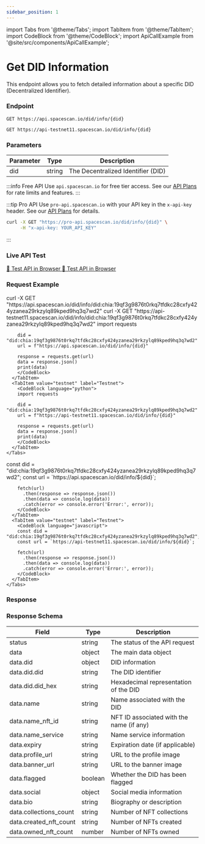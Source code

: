 ```yaml
---
sidebar_position: 1
---
```

import Tabs from '@theme/Tabs';
import TabItem from '@theme/TabItem';
import CodeBlock from '@theme/CodeBlock';
import ApiCallExample from '@site/src/components/ApiCallExample';

# Get DID Information

This endpoint allows you to fetch detailed information about a specific DID (Decentralized Identifier).

### Endpoint

<Tabs>
  <TabItem value="mainnet" label="Mainnet">

```
GET https://api.spacescan.io/did/info/{did}
```

  </TabItem>
  <TabItem value="testnet" label="Testnet">

```
GET https://api-testnet11.spacescan.io/did/info/{did}
```

  </TabItem>
</Tabs>

### Parameters

| Parameter | Type   | Description                                     |
|-----------|--------|-------------------------------------------------|
| did       | string | The Decentralized Identifier (DID)              |

:::info Free API
Use `api.spacescan.io` for free tier access. See our [API Plans](https://spacescan.io/apis#plans) for rate limits and features.
:::

:::tip Pro API
Use `pro-api.spacescan.io` with your API key in the `x-api-key` header. See our [API Plans](https://spacescan.io/apis#plans) for details.

```bash
curl -X GET "https://pro-api.spacescan.io/did/info/{did}" \
     -H "x-api-key: YOUR_API_KEY"
```
:::

### Live API Test

<Tabs>
  <TabItem value="mainnet" label="Mainnet">
    <a href="https://api.spacescan.io/did/info/did:chia:19qf3g9876t0rkq7tfdkc28cxfy424yzanea29rkzylq89kped9hq3q7wd2" target="_blank" rel="noopener noreferrer" className="api-test-button">
      🚀 Test API in Browser
    </a>
  </TabItem>
  <TabItem value="testnet" label="Testnet">
    <a href="https://api-testnet11.spacescan.io/did/info/did:chia:19qf3g9876t0rkq7tfdkc28cxfy424yzanea29rkzylq89kped9hq3q7wd2" target="_blank" rel="noopener noreferrer" className="api-test-button">
      🚀 Test API in Browser
    </a>
  </TabItem>
</Tabs>

### Request Example

<Tabs>
  <TabItem value="curl" label="cURL">
    <Tabs>
      <TabItem value="mainnet" label="Mainnet">
        <CodeBlock language="bash">
        curl -X GET "https://api.spacescan.io/did/info/did:chia:19qf3g9876t0rkq7tfdkc28cxfy424yzanea29rkzylq89kped9hq3q7wd2"
        </CodeBlock>
      </TabItem>
      <TabItem value="testnet" label="Testnet">
        <CodeBlock language="bash">
        curl -X GET "https://api-testnet11.spacescan.io/did/info/did:chia:19qf3g9876t0rkq7tfdkc28cxfy424yzanea29rkzylq89kped9hq3q7wd2"
        </CodeBlock>
      </TabItem>
    </Tabs>
  </TabItem>
  <TabItem value="python" label="Python">
    <Tabs>
      <TabItem value="mainnet" label="Mainnet">
        <CodeBlock language="python">
        import requests

        did = "did:chia:19qf3g9876t0rkq7tfdkc28cxfy424yzanea29rkzylq89kped9hq3q7wd2"
        url = f"https://api.spacescan.io/did/info/{did}"

        response = requests.get(url)
        data = response.json()
        print(data)
        </CodeBlock>
      </TabItem>
      <TabItem value="testnet" label="Testnet">
        <CodeBlock language="python">
        import requests

        did = "did:chia:19qf3g9876t0rkq7tfdkc28cxfy424yzanea29rkzylq89kped9hq3q7wd2"
        url = f"https://api-testnet11.spacescan.io/did/info/{did}"

        response = requests.get(url)
        data = response.json()
        print(data)
        </CodeBlock>
      </TabItem>
    </Tabs>
  </TabItem>
  <TabItem value="javascript" label="JavaScript">
    <Tabs>
      <TabItem value="mainnet" label="Mainnet">
        <CodeBlock language="javascript">
        const did = "did:chia:19qf3g9876t0rkq7tfdkc28cxfy424yzanea29rkzylq89kped9hq3q7wd2";
        const url = `https://api.spacescan.io/did/info/${did}`;

        fetch(url)
          .then(response => response.json())
          .then(data => console.log(data))
          .catch(error => console.error('Error:', error));
        </CodeBlock>
      </TabItem>
      <TabItem value="testnet" label="Testnet">
        <CodeBlock language="javascript">
        const did = "did:chia:19qf3g9876t0rkq7tfdkc28cxfy424yzanea29rkzylq89kped9hq3q7wd2";
        const url = `https://api-testnet11.spacescan.io/did/info/${did}`;

        fetch(url)
          .then(response => response.json())
          .then(data => console.log(data))
          .catch(error => console.error('Error:', error));
        </CodeBlock>
      </TabItem>
    </Tabs>
  </TabItem>
</Tabs>

### Response

<Tabs>
  <TabItem value="mainnet" label="Mainnet">
    <ApiCallExample endpoint="https://api.spacescan.io/did/info/did:chia:19qf3g9876t0rkq7tfdkc28cxfy424yzanea29rkzylq89kped9hq3q7wd2" />
  </TabItem>
  <TabItem value="testnet" label="Testnet">
    <ApiCallExample endpoint="https://api-testnet11.spacescan.io/did/info/did:chia:19qf3g9876t0rkq7tfdkc28cxfy424yzanea29rkzylq89kped9hq3q7wd2" />
  </TabItem>
</Tabs>

### Response Schema

| Field                    | Type    | Description                                           |
|-------------------------|---------|-------------------------------------------------------|
| status                  | string  | The status of the API request                         |
| data                    | object  | The main data object                                  |
| data.did               | object  | DID information                                       |
| data.did.did           | string  | The DID identifier                                    |
| data.did.did_hex       | string  | Hexadecimal representation of the DID                 |
| data.name              | string  | Name associated with the DID                          |
| data.name_nft_id       | string  | NFT ID associated with the name (if any)              |
| data.name_service      | string  | Name service information                              |
| data.expiry            | string  | Expiration date (if applicable)                       |
| data.profile_url       | string  | URL to the profile image                              |
| data.banner_url        | string  | URL to the banner image                               |
| data.flagged           | boolean | Whether the DID has been flagged                      |
| data.social            | object  | Social media information                              |
| data.bio               | string  | Biography or description                              |
| data.collections_count | string  | Number of NFT collections                             |
| data.created_nft_count | string  | Number of NFTs created                                |
| data.owned_nft_count   | number  | Number of NFTs owned                                  |
``` 